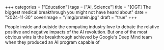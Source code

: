+++
categories = ["Education"]
tags = ["AI, Science"]
title = "[OGT] The biggest medical breakthrough you might not have heard about"
date = "2024-11-30"
coverImage = "/img/protein.jpg"
draft = "true"
+++

People inside and outside the computing industry love to debate the relative positive and negative impacts of the AI revolution. But one of the most obvious wins is the breakthrough achieved by Google's Deep Mind team when they produced an AI program capable of 

<!--more-->

